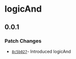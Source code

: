 # logicAnd

## 0.0.1

### Patch Changes

- [`8c5b027`](https://github.com/changeelog/reactuse/commit/8c5b027a846ed40d4a6abeb78c0426642bb28244)- Introduced logicAnd
